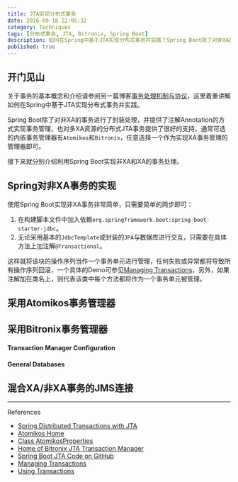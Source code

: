 ```yaml
---
title: JTA实现分布式事务
date: 2016-09-18 22:05:32
category: Techniques
tags: [分布式事务, JTA, Bitronix, Spring Boot]
description: 如何在Spring中基于JTA实现分布式事务并实践？Spring Boot除了对非XA的事务进行了封装处理，并提供了注解Annotation的方式实现事务管理，也对多XA资源的分布式JTA事务提供了很好的支持，通常可选的内嵌事务管理器有Atomikos和Bitronix。
published: true
---
```


## 开门见山
关于事务的基本概念和介绍请参阅另一篇博客[事务处理机制与协议](transactional-mechanism-protocol)，这里着重讲解如何在Spring中基于JTA实现分布式事务并实践。

Spring Boot除了对非XA的事务进行了封装处理，并提供了注解Annotation的方式实现事务管理，也对多XA资源的分布式JTA事务提供了很好的支持，通常可选的内嵌事务管理器有`Atomikos`和`Bitronix`，任意选择一个作为实现XA事务管理的管理器即可。

接下来就分别介绍利用Spring Boot实现非XA和XA的事务处理。


## Spring对非XA事务的实现
使用Spring Boot实现非XA事务非常简单，只需要简单的两步即可：
1. 在构建脚本文件中加入依赖`org.springframework.boot:spring-boot-starter-jdbc`。
2. 无论采用基本的`JdbcTemplate`或封装的`JPA`与数据库进行交互，只需要在具体方法上加注解`@Transactional`。

这样就将该块的操作序列当作一个事务单元进行管理，任何失败或异常都将导致所有操作序列回滚，一个具体的Demo可参见[Managing Transactions](https://spring.io/guides/gs/managing-transactions/)，另外，如果注解加在类名上，则代表该类中每个方法都将作为一个事务单元被管理。


## 采用Atomikos事务管理器


## 采用Bitronix事务管理器


#### Transaction Manager Configuration


#### General Databases


## 混合XA/非XA事务的JMS连接


----
References

* [Spring Distributed Transactions with JTA](https://docs.spring.io/spring-boot/docs/current/reference/html/boot-features-jta.html)
* [Atomikos Home](https://www.atomikos.com/)
* [Class AtomikosProperties](http://docs.spring.io/spring-boot/docs/1.3.3.RELEASE/api/org/springframework/boot/jta/atomikos/AtomikosProperties.html)
* [Home of Bitronix JTA Transaction Manager](https://github.com/bitronix/btm)
* [Spring Boot JTA Code on GitHub](https://github.com/spring-projects/spring-boot/tree/v1.3.3.RELEASE/spring-boot/src/main/java/org/springframework/boot/jta)
* [Managing Transactions](https://spring.io/guides/gs/managing-transactions/)
* [Using Transactions](http://docs.oracle.com/javase/tutorial/jdbc/basics/transactions.html#commit_transactions)